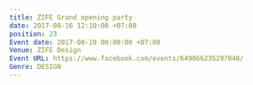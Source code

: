 ```yaml
---
title: ZIFE Grand opening party
date: 2017-08-16 12:10:00 +07:00
position: 23
Event date: 2017-08-19 00:00:00 +07:00
Venue: ZIFE Design
Event URL: https://www.facebook.com/events/649066235297040/
Genre: DESIGN
---
```


